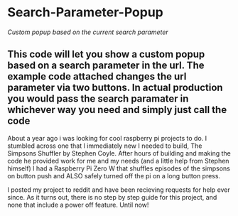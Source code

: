 # Search-Parameter-Popup
*Custom popup based on the current search parameter*

## This code will let you show a custom popup based on a search parameter in the url. The example code attached changes the url parameter via two buttons. In actual production you would pass the search paramater in whichever way you need and simply just call the code

About a year ago i was looking for cool raspberry pi projects to do. I stumbled across one that I immediately new 
I needed to build, The Simpsons Shuffler by Stephen Coyle. After hours of building and making the code he provided work for 
me and my needs (and a little help from Stephen himself) I had a Raspberry Pi Zero W that shuffles episodes of the simpsons on button push and ALSO safely turned off the pi on a long button press. 

I posted my project to reddit and have been recieving requests for help ever since. As it turns out, there is no step by step guide for this project, and none that include a power off feature. Until now!

